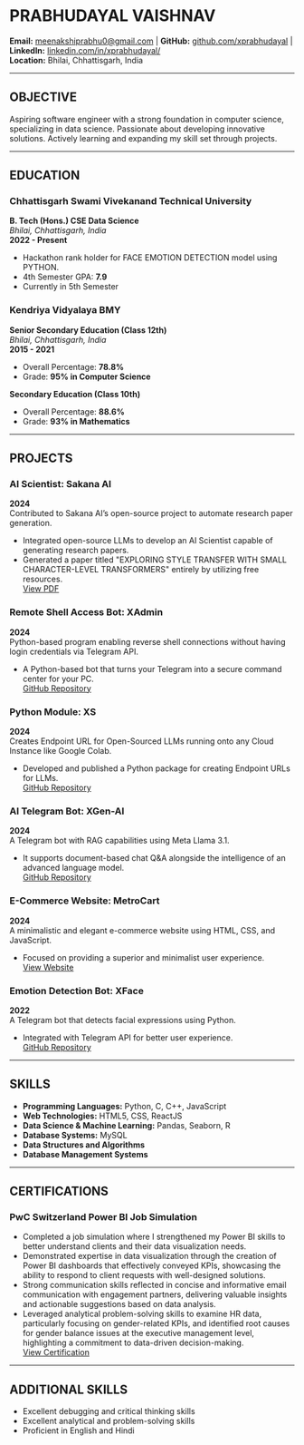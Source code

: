# PRABHUDAYAL VAISHNAV  
**Email:** [meenakshiprabhu0@gmail.com](mailto:meenakshiprabhu0@gmail.com) | **GitHub:** [github.com/xprabhudayal](https://github.com/xprabhudayal) | **LinkedIn:** [linkedin.com/in/xprabhudayal/](https://www.linkedin.com/in/xprabhudayal/)  
**Location:** Bhilai, Chhattisgarh, India  

---

## OBJECTIVE  
Aspiring software engineer with a strong foundation in computer science, specializing in data science. Passionate about developing innovative solutions. Actively learning and expanding my skill set through projects.

---

## EDUCATION  

### Chhattisgarh Swami Vivekanand Technical University  
**B. Tech (Hons.) CSE Data Science**  
_Bhilai, Chhattisgarh, India_  
**2022 - Present**  
- Hackathon rank holder for FACE EMOTION DETECTION model using PYTHON.  
- 4th Semester GPA: **7.9**  
- Currently in 5th Semester  

### Kendriya Vidyalaya BMY  
**Senior Secondary Education (Class 12th)**  
_Bhilai, Chhattisgarh, India_  
**2015 - 2021**  
- Overall Percentage: **78.8%**  
- Grade: **95% in Computer Science**  

**Secondary Education (Class 10th)**  
- Overall Percentage: **88.6%**  
- Grade: **93% in Mathematics**  

---

## PROJECTS  

### AI Scientist: Sakana AI  
**2024**  
Contributed to Sakana AI’s open-source project to automate research paper generation.  
- Integrated open-source LLMs to develop an AI Scientist capable of generating research papers.  
- Generated a paper titled "EXPLORING STYLE TRANSFER WITH SMALL CHARACTER-LEVEL TRANSFORMERS" entirely by utilizing free resources.  
[View PDF](https://github.com/xprabhudayal/ai-scientist/blob/main/rp_style_transfer.pdf)

### Remote Shell Access Bot: XAdmin  
**2024**  
Python-based program enabling reverse shell connections without having login credentials via Telegram API.  
- A Python-based bot that turns your Telegram into a secure command center for your PC.  
[GitHub Repository](https://github.com/xprabhudayal/xadmin/)

### Python Module: XS  
**2024**  
Creates Endpoint URL for Open-Sourced LLMs running onto any Cloud Instance like Google Colab.  
- Developed and published a Python package for creating Endpoint URLs for LLMs.  
[GitHub Repository](https://github.com/xprabhudayal/xs/)

### AI Telegram Bot: XGen-AI  
**2024**  
A Telegram bot with RAG capabilities using Meta Llama 3.1.  
- It supports document-based chat Q&A alongside the intelligence of an advanced language model.  
[GitHub Repository](https://github.com/xprabhudayal/xgen-ai/)

### E-Commerce Website: MetroCart  
**2024**  
A minimalistic and elegant e-commerce website using HTML, CSS, and JavaScript.  
- Focused on providing a superior and minimalist user experience.  
[View Website](https://metrocart.vercel.app/)

### Emotion Detection Bot: XFace  
**2022**  
A Telegram bot that detects facial expressions using Python.  
- Integrated with Telegram API for better user experience.  
[GitHub Repository](https://github.com/xprabhudayal/xface/)

---

## SKILLS  
- **Programming Languages:** Python, C, C++, JavaScript  
- **Web Technologies:** HTML5, CSS, ReactJS  
- **Data Science & Machine Learning:** Pandas, Seaborn, R  
- **Database Systems:** MySQL  
- **Data Structures and Algorithms**  
- **Database Management Systems**  

---

## CERTIFICATIONS  

### PwC Switzerland Power BI Job Simulation  
- Completed a job simulation where I strengthened my Power BI skills to better understand clients and their data visualization needs.  
- Demonstrated expertise in data visualization through the creation of Power BI dashboards that effectively conveyed KPIs, showcasing the ability to respond to client requests with well-designed solutions.  
- Strong communication skills reflected in concise and informative email communication with engagement partners, delivering valuable insights and actionable suggestions based on data analysis.  
- Leveraged analytical problem-solving skills to examine HR data, particularly focusing on gender-related KPIs, and identified root causes for gender balance issues at the executive management level, highlighting a commitment to data-driven decision-making.  
[View Certification](https://forage-uploads-prod.s3.amazonaws.com/completion-certificates/4sLyCPgmsy8DA6Dh3/a87GpgE6tiku7q3gu_4sLyCPgmsy8DA6Dh3_kT4TdRkix6DQA2psa_1731088615714_completion_certificate.pdf)

---

## ADDITIONAL SKILLS  
- Excellent debugging and critical thinking skills  
- Excellent analytical and problem-solving skills  
- Proficient in English and Hindi  
